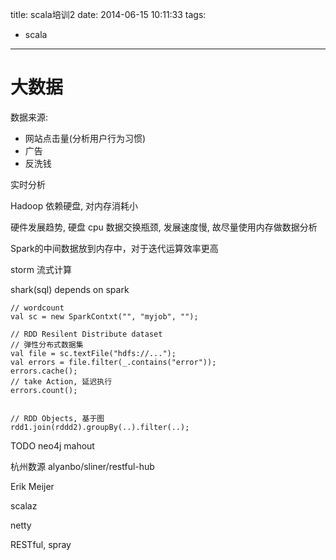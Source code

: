 title: scala培训2
date: 2014-06-15 10:11:33
tags:
- scala
---

# 大数据 #

数据来源:
* 网站点击量(分析用户行为习惯)
* 广告
* 反洗钱

实时分析

Hadoop 依赖硬盘, 对内存消耗小

硬件发展趋势, 硬盘 cpu 数据交换瓶颈, 发展速度慢, 故尽量使用内存做数据分析

Spark的中间数据放到内存中，对于迭代运算效率更高

storm 流式计算

shark(sql) depends on spark

~~~~~~
// wordcount
val sc = new SparkContxt("", "myjob", "");

// RDD Resilent Distribute dataset
// 弹性分布式数据集
val file = sc.textFile("hdfs://...");
val errors = file.filter(_.contains("error"));
errors.cache();
// take Action, 延迟执行
errors.count();


// RDD Objects, 基于图
rdd1.join(rddd2).groupBy(..).filter(..);
~~~~~~

TODO neo4j mahout

杭州数源 alyanbo/sliner/restful-hub

Erik Meijer

scalaz

netty

RESTful, spray


